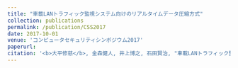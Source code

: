 ```yaml
---
title: "車載LANトラフィック監視システム向けのリアルタイムデータ圧縮方式"
collection: publications
permalink: /publication/CSS2017
date: 2017-10-01
venue: 'コンピュータセキュリティシンポジウム2017'
paperurl: 
citation: '<b>大平修慈</b>, 金森健人, 井上博之, 石田賢治, "車載LANトラフィック監視システム向けのリアルタイムデータ圧縮方式," コンピュータセキュリティシンポジウム2017論文集, pp.1469-1474, Oct. 2017.'
---
```

